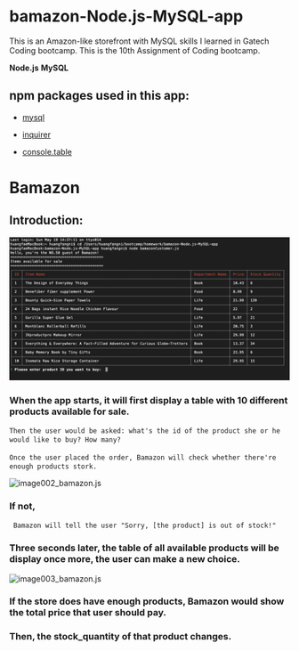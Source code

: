 # bamazon-Node.js-MySQL-app

This is an Amazon-like storefront with MySQL skills I learned in Gatech Coding bootcamp. This is the 10th Assignment of Coding bootcamp.

**Node.js**
**MySQL**

## npm packages used in this app:

* [mysql](https://www.npmjs.com/package/mysql)

* [inquirer](https://www.npmjs.com/package/inquirer)

* [console.table](https://www.npmjs.com/package/console.table)

# Bamazon 
## Introduction:

![image001_bamazon.js](Gifs/bamazon001.png)

### When the app starts, it will first display a table with 10 different products available for sale. 

    Then the user would be asked: what's the id of the product she or he would like to buy? How many?

    Once the user placed the order, Bamazon will check whether there're enough products stork.

![image002_bamazon.js](Gifs/bamazon002.gif)

### If not, 
     Bamazon will tell the user "Sorry, [the product] is out of stock!"

### Three seconds later, the table of all available products will be display once more, the user can make a new choice.


![image003_bamazon.js](Gifs/bamazon003.gif)

### If the store does have enough products, Bamazon would show the total price that user should pay.
### Then, the stock_quantity of that product changes.

    